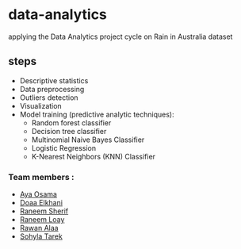 # data-analytics
applying the Data Analytics project cycle on Rain in Australia dataset

## steps
- Descriptive statistics
- Data preprocessing
- Outliers detection
- Visualization
- Model training (predictive analytic techniques):
  - Random forest classifier
  - Decision tree classifier
  - Multinomial Naive Bayes Classifier
  - Logistic Regression
  - K-Nearest Neighbors (KNN) Classifier


### Team members :
- [Aya Osama](https://github.com/)
- [Doaa Elkhani](https://github.com/)
- [Raneem Sherif](https://github.com/Raneeml)
- [Raneem Loay](https://github.com/RaneemLoay)
- [Rawan Alaa](https://github.com/12Rawan) 
- [Sohyla Tarek](https://github.com/Sohyla31)
